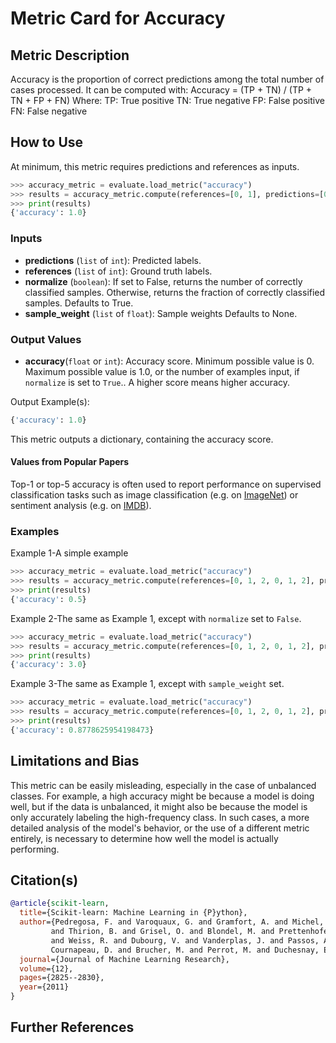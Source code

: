 # Metric Card for Accuracy


## Metric Description

Accuracy is the proportion of correct predictions among the total number of cases processed. It can be computed with:
Accuracy = (TP + TN) / (TP + TN + FP + FN)
 Where:
TP: True positive
TN: True negative
FP: False positive
FN: False negative


## How to Use

At minimum, this metric requires predictions and references as inputs.

```python
>>> accuracy_metric = evaluate.load_metric("accuracy")
>>> results = accuracy_metric.compute(references=[0, 1], predictions=[0, 1])
>>> print(results)
{'accuracy': 1.0}
```


### Inputs
- **predictions** (`list` of `int`): Predicted labels.
- **references** (`list` of `int`): Ground truth labels.
- **normalize** (`boolean`): If set to False, returns the number of correctly classified samples. Otherwise, returns the fraction of correctly classified samples. Defaults to True.
- **sample_weight** (`list` of `float`): Sample weights Defaults to None.


### Output Values
- **accuracy**(`float` or `int`): Accuracy score. Minimum possible value is 0. Maximum possible value is 1.0, or the number of examples input, if `normalize` is set to `True`.. A higher score means higher accuracy.

Output Example(s):
```python
{'accuracy': 1.0}
```

This metric outputs a dictionary, containing the accuracy score.


#### Values from Popular Papers

Top-1 or top-5 accuracy is often used to report performance on supervised classification tasks such as image classification (e.g. on [ImageNet](https://paperswithcode.com/sota/image-classification-on-imagenet)) or sentiment analysis (e.g. on [IMDB](https://paperswithcode.com/sota/text-classification-on-imdb)). 


### Examples

Example 1-A simple example
```python
>>> accuracy_metric = evaluate.load_metric("accuracy")
>>> results = accuracy_metric.compute(references=[0, 1, 2, 0, 1, 2], predictions=[0, 1, 1, 2, 1, 0])
>>> print(results)
{'accuracy': 0.5}
```

Example 2-The same as Example 1, except with `normalize` set to `False`.
```python
>>> accuracy_metric = evaluate.load_metric("accuracy")
>>> results = accuracy_metric.compute(references=[0, 1, 2, 0, 1, 2], predictions=[0, 1, 1, 2, 1, 0], normalize=False)
>>> print(results)
{'accuracy': 3.0}
```

Example 3-The same as Example 1, except with `sample_weight` set.
```python
>>> accuracy_metric = evaluate.load_metric("accuracy")
>>> results = accuracy_metric.compute(references=[0, 1, 2, 0, 1, 2], predictions=[0, 1, 1, 2, 1, 0], sample_weight=[0.5, 2, 0.7, 0.5, 9, 0.4])
>>> print(results)
{'accuracy': 0.8778625954198473}
```


## Limitations and Bias
This metric can be easily misleading, especially in the case of unbalanced classes. For example, a high accuracy might be because a model is doing well, but if the data is unbalanced, it might also be because the model is only accurately labeling the high-frequency class. In such cases, a more detailed analysis of the model's behavior, or the use of a different metric entirely, is necessary to determine how well the model is actually performing.


## Citation(s)
```bibtex
@article{scikit-learn,
  title={Scikit-learn: Machine Learning in {P}ython},
  author={Pedregosa, F. and Varoquaux, G. and Gramfort, A. and Michel, V.
         and Thirion, B. and Grisel, O. and Blondel, M. and Prettenhofer, P.
         and Weiss, R. and Dubourg, V. and Vanderplas, J. and Passos, A. and
         Cournapeau, D. and Brucher, M. and Perrot, M. and Duchesnay, E.},
  journal={Journal of Machine Learning Research},
  volume={12},
  pages={2825--2830},
  year={2011}
}
```


## Further References
